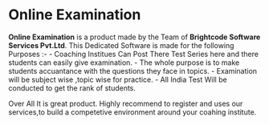 # Online Examination 

**Online Examination** is a product made by the Team of **Brightcode Software Services Pvt.Ltd**.
This Dedicated Software is made for the following Purposes :-
    - Coaching Institues Can Post There Test Series here and there students can easily give examination.
    - The whole purpose is to make students accuantance with the questions they face in topics.
    - Examination will be subject wise ,topic wise for practice.
    - All India Test Will be conducted to get the rank of students.

Over All It is great product. Highly recommend to register and uses our services,to build a competetive environment around
your coahing institute.


